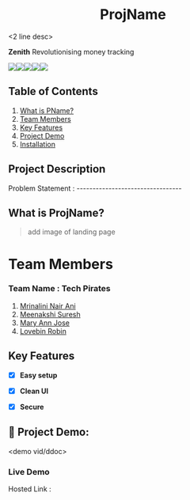 # **<div align="center">ProjName</div>**  

<2 line desc>

**Zenith** Revolutionising money tracking 
<br>

<img src="https://img.shields.io/badge/React-20232A?style=for-the-badge&logo=react&logoColor=61DAFB"><img src="https://img.shields.io/badge/React_Router-CA4245?style=for-the-badge&logo=react-router&logoColor=white"><img src="https://img.shields.io/badge/JavaScript-323330?style=for-the-badge&logo=javascript&logoColor=F7DF1E"><img src="https://img.shields.io/badge/CSS3-1572B6?style=for-the-badge&logo=css3&logoColor=white"><img src="https://img.shields.io/badge/Vite-B73BFE?style=for-the-badge&logo=vite&logoColor=FFD62E">

## Table of Contents
1. [What is PName?](#project-description)
2. [Team Members](#team-members)
3. [Key Features](#key-features)
4. [Project Demo](#project-demo)
5. [Installation](#installation)


## Project Description
Problem Statement : ---------------------------------

## What is ProjName?
>add image of landing page
 

# Team Members
### **Team Name** : Tech Pirates
1. [Mrinalini Nair Ani](https://github.com/hacksh4w/)
2. [Meenakshi Suresh](https://github.com/hacksh4w/)
3. [Mary Ann Jose](https://github.com/sora-san45)
4. [Lovebin Robin](https://github.com/lovebin123)


## Key Features 
- [x] **Easy setup**
- [x] **Clean UI**
- [x] **Secure**


## 🔧 Project Demo:
<demo vid/ddoc>

### Live Demo
Hosted Link : <live link>
